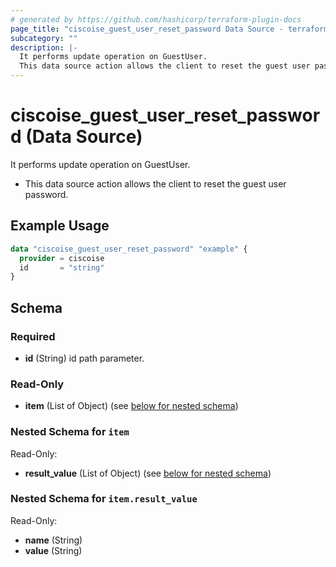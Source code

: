 ```yaml
---
# generated by https://github.com/hashicorp/terraform-plugin-docs
page_title: "ciscoise_guest_user_reset_password Data Source - terraform-provider-ciscoise"
subcategory: ""
description: |-
  It performs update operation on GuestUser.
  This data source action allows the client to reset the guest user password.
---
```


# ciscoise_guest_user_reset_password (Data Source)

It performs update operation on GuestUser.

- This data source action allows the client to reset the guest user password.

## Example Usage

```terraform
data "ciscoise_guest_user_reset_password" "example" {
  provider = ciscoise
  id       = "string"
}
```

<!-- schema generated by tfplugindocs -->
## Schema

### Required

- **id** (String) id path parameter.

### Read-Only

- **item** (List of Object) (see [below for nested schema](#nestedatt--item))

<a id="nestedatt--item"></a>
### Nested Schema for `item`

Read-Only:

- **result_value** (List of Object) (see [below for nested schema](#nestedobjatt--item--result_value))

<a id="nestedobjatt--item--result_value"></a>
### Nested Schema for `item.result_value`

Read-Only:

- **name** (String)
- **value** (String)


